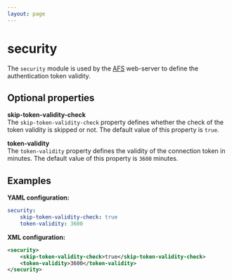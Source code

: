 ```yaml
---
layout: page
---
```


# security
The `security` module is used by the [AFS](../../data/afs.md) web-server to define the authentication token validity.

## Optional properties

**skip-token-validity-check**  
The `skip-token-validity-check` property defines whether the check of the token validity is skipped or not. The default value of this property is `true`.

**token-validity**  
The `token-validity` property defines the validity of the connection token in minutes. The default value of this property is `3600` minutes.
 
## Examples

**YAML configuration:**
```yaml
security:
    skip-token-validity-check: true
    token-validity: 3600
```

**XML configuration:**
```xml
<security>
    <skip-token-validity-check>true</skip-token-validity-check>
    <token-validity>3600</token-validity>
</security>
```
